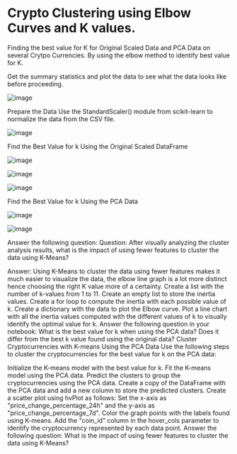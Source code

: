 # Crypto Clustering using Elbow Curves and K values.

Finding the best value for K for Original Scaled Data and PCA Data on several Crytpo Currencies.
By using the elbow method to identify best value for K. 

Get the summary statistics and plot the data to see what the data looks like before proceeding.

![image](https://github.com/albertdudek7/Crypto_Clustering_using_K_values/assets/127783844/b3bfc139-806f-40cb-b226-c61d96f07f5b)

Prepare the Data
Use the StandardScaler() module from scikit-learn to normalize the data from the CSV file.

![image](https://github.com/albertdudek7/Crypto_Clustering_using_K_values/assets/127783844/d4b501d1-fcf6-48f0-a6ec-c1d86bcac1af)


Find the Best Value for k Using the Original Scaled DataFrame

![image](https://github.com/albertdudek7/Crypto_Clustering_using_K_values/assets/127783844/4c6fa4af-4630-4f9a-8442-2797e1dfe72e)

![image](https://github.com/albertdudek7/Crypto_Clustering_using_K_values/assets/127783844/c322b6fe-7da8-42cd-80bf-a86a4bfd3274)

![image](https://github.com/albertdudek7/Crypto_Clustering_using_K_values/assets/127783844/cf84b718-445a-4bc9-8ff3-a16a033f06f8)



Find the Best Value for k Using the PCA Data

![image](https://github.com/albertdudek7/Crypto_Clustering_using_K_values/assets/127783844/29641a44-423e-402f-85da-52580953fb11)

![image](https://github.com/albertdudek7/Crypto_Clustering_using_K_values/assets/127783844/2b74727b-caf1-4a4e-9a68-31643d2fa9aa)

Answer the following question:
Question: After visually analyzing the cluster analysis results, what is the impact of using fewer features to cluster the data using K-Means?

Answer: Using K-Means to cluster the data using fewer features makes it much easier to visualize the data, the elbow line graph is a lot more distinct hence choosing the right K value more of a certainty.
Create a list with the number of k-values from 1 to 11.
Create an empty list to store the inertia values.
Create a for loop to compute the inertia with each possible value of k.
Create a dictionary with the data to plot the Elbow curve.
Plot a line chart with all the inertia values computed with the different values of k to visually identify the optimal value for k.
Answer the following question in your notebook:
What is the best value for k when using the PCA data?
Does it differ from the best k value found using the original data?
Cluster Cryptocurrencies with K-means Using the PCA Data
Use the following steps to cluster the cryptocurrencies for the best value for k on the PCA data:

Initialize the K-means model with the best value for k.
Fit the K-means model using the PCA data.
Predict the clusters to group the cryptocurrencies using the PCA data.
Create a copy of the DataFrame with the PCA data and add a new column to store the predicted clusters.
Create a scatter plot using hvPlot as follows:
Set the x-axis as "price_change_percentage_24h" and the y-axis as "price_change_percentage_7d".
Color the graph points with the labels found using K-means.
Add the "coin_id" column in the hover_cols parameter to identify the cryptocurrency represented by each data point.
Answer the following question:
What is the impact of using fewer features to cluster the data using K-Means?
